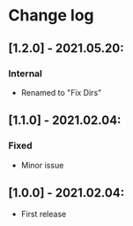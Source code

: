 # Change log

## [1.2.0] - 2021.05.20:
### Internal
- Renamed to "Fix Dirs"

## [1.1.0] - 2021.02.04:
### Fixed
- Minor issue

## [1.0.0] - 2021.02.04:
- First release
